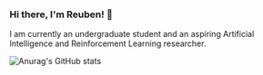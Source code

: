 ### Hi there, I'm Reuben! 👋

I am currently an undergraduate student and an aspiring Artificial Intelligence and Reinforcement Learning researcher.

![Anurag's GitHub stats](https://github-readme-stats.vercel.app/api?username=reubenwong97&show_icons=true&theme=dracula)

<!--
**reubenwong97/reubenwong97** is a ✨ _special_ ✨ repository because its `README.md` (this file) appears on your GitHub profile.
